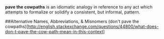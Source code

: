 **pave the cowpaths** is an idiomatic analogy in reference to any act which attempts to formalize or solidify a consistent, but informal, pattern. 

##Alternative Names, Abbreviations, & Misnomers
(don't pave the cowpaths)[http://english.stackexchange.com/questions/44800/what-does-don-t-pave-the-cow-path-mean-in-this-context]